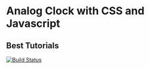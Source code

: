 # Analog Clock with CSS and Javascript
## Best Tutorials


[![Build Status](https://api.travis-ci.org/best-tutorials/analog-clock.svg?branch=main)](https://github.com/best-tutorials/analog-clock)
